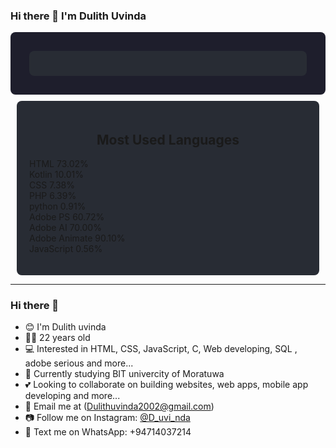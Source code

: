 ### Hi there 👋 I'm Dulith Uvinda
<div style="display: flex; justify-content: space-around; flex-wrap: wrap; background-color: #1e1e2c; padding: 20px; border-radius: 8px; color: white;">

  <div style="flex: 1; min-width: 300px; margin: 10px; background-color: #282c34; border-radius: 8px; padding: 20px;">
    </div>
  </div>

  <div style="flex: 1; min-width: 300px; margin: 10px; background-color: #282c34; border-radius: 8px; padding: 20px;">
    <h2 style="text-align: center;">Most Used Languages</h2>
    <ul style="list-style: none; padding: 0;">
      <li><span style="color: #e34c26;"></span> HTML 73.02%</li>
      <li><span style="color: #7f52ff;"></span> Kotlin 10.01%</li>
      <li><span style="color: #264de4;"></span> CSS 7.38%</li>
      <li><span style="color: #4f5d95;"></span> PHP 6.39%</li>
      <li><span style="color: #8695a4;"></span> python 0.91%</li>
      <li><span style="color: #89e051;"></span> Adobe PS 60.72%</li>
      <li><span style="color: #89e051;"></span> Adobe AI 70.00%</li>
      <li><span style="color: #89e051;"></span> Adobe Animate 90.10%</li>
      <li><span style="color: #f1e05a;"></span> JavaScript 0.56%</li>
    </ul>
  </div>

</div>

---

### Hi there 👋

- 😊 I'm Dulith uvinda
- 🧑‍🎓 22 years old
- 💻 Interested in HTML, CSS, JavaScript, C, Web developing, SQL , adobe serious and more...
- 📘 Currently studying BIT univercity of Moratuwa
- 💕 Looking to collaborate on building websites, web apps, mobile app developing and more...
- 📧 Email me at (Dulithuvinda2002@gmail.com)
- 📷 Follow me on Instagram: [@D_uvi_nda](https://www.instagram.com/d_uvi_nda/profilecard/?igsh=OTI5cDNyODN6aDZw)
- 💬 Text me on WhatsApp: +94714037214
